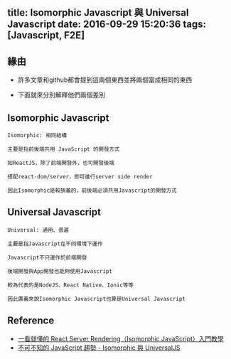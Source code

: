 title: Isomorphic Javascript 與 Universal Javascript
date: 2016-09-29 15:20:36
tags: [Javascript, F2E]
---

## 緣由


- 許多文章和github都會提到這兩個東西並將兩個當成相同的東西

- 下面就來分別解釋他們兩個差別

<!-- more -->

## Isomorphic Javascript

```
Isomorphic: 相同結構

主要是指前後端共用 JavaScript 的開發方式

如ReactJS，除了前端開發外，也可開發後端

搭配react-dom/server，即可進行server side render

因此Isomorphic是較狹義的，前後端必須共用Javascript的開發方式

```

## Universal Javascript

```
Universal: 通用、普遍

主要是指Javascript在不同環境下運作

Javascript不只運作於前端開發

後端開發與App開發也能夠使用Javascript

較為代表的是NodeJS、React Native、Ionic等等

因此廣義來說Isomorphic Javascript也算是Universal Javascript

```

## Reference

- [一看就懂的 React Server Rendering（Isomorphic JavaScript）入門教學](http://blog.techbridge.cc/2016/08/27/react-redux-immutablejs-node-server-isomorphic-tutorial/)
- [不可不知的 JavaScript 趨勢 - Isomorphic 與 UniversalJS](http://v123582.github.io/blog/2016/04/03/%E4%B8%8D%E5%8F%AF%E4%B8%8D%E7%9F%A5%E7%9A%84%E5%89%8D%E7%AB%AF%E8%B6%A8%E5%8B%A2-Isomorphic-%E8%88%87-UniversalJS/)
